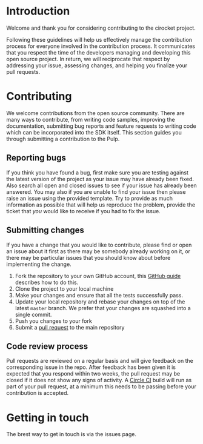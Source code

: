 # Introduction

Welcome and thank you for considering contributing to the cirocket project.

Following these guidelines will help us effectively manage the contribution process for everyone involved in the contribution process. It communicates that you respect the time of the developers managing and developing this open source project. In return, we will reciprocate that respect by addressing your issue, assessing changes, and helping you finalize your pull requests.

# Contributing

We welcome contributions from the open source community.  There are many ways to contribute, from writing code samples, improving the documentation, submitting bug reports and feature requests to writing code which can be incorporated into the SDK itself. This section guides you through submitting a contribution to the Pulp.

## Reporting bugs

If you think you have found a bug, first make sure you are testing against the latest version of the project as your issue may have already been fixed. Also search all open and closed issues to see if your issue has already been answered.   You may also if you are unable to find your issue then please raise an issue using the provided template. Try to provide as much information as possible that will help us reproduce the problem, provide the ticket that _you_ would like to receive if you had to fix the issue.

## Submitting changes

If you have a change that you would like to contribute, please find or open an issue about it first as there may be somebody already working on it, or there may be particular issues that you should know about before implementing the change.

1. Fork the repository to your own GitHub account, this [GitHub guide](https://help.github.com/en/articles/fork-a-repo) describes how to do this.
1. Clone the project to your local machine
1. Make your changes and ensure that all the tests successfully pass.
1. Update your local repository and rebase your changes on top of the latest `master` branch. We prefer that your changes are squashed into a single commit.
1. Push you changes to your fork
1. Submit a [pull request](https://help.github.com/en/articles/about-pull-requests) to the main repository

## Code review process

Pull requests are reviewed on a regular basis and will give feedback on the corresponding issue in the repo. After feedback has been given it is expected that you respond within two weeks, the pull request may be closed if it does not show any signs of activity. A [Circle CI](https://circleci.com) build will run as part of your pull request, at a minimum this needs to be passing before your contribution is accepted. 


# Getting in touch

The brest way to get in touch is via the issues page.